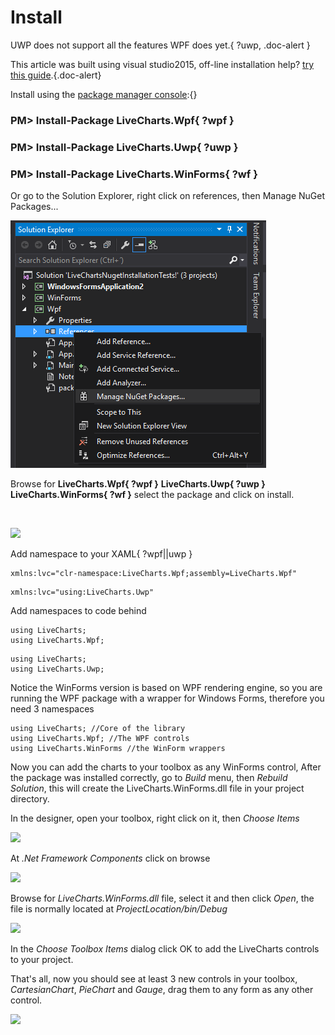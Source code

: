 ﻿# Install

UWP does not support all the features WPF does yet.{ ?uwp, .doc-alert }

This article was built using visual studio2015, off-line installation help? 
[try this guide](http://stackoverflow.com/questions/8120289/is-there-a-way-to-download-packages-from-nuget-org-then-do-an-offline-installati).{.doc-alert}

Install using the <a href="https://docs.nuget.org/ndocs/tools/package-manager-console#installing-a-package">package manager console</a>:{}

### PM> Install-Package LiveCharts.Wpf{ ?wpf }
### PM> Install-Package LiveCharts.Uwp{ ?uwp }
### PM> Install-Package LiveCharts.WinForms{ ?wf }

Or go to the Solution Explorer, right click on references, then Manage NuGet Packages...

![](/v1/Install/managenuget.png)

Browse for **LiveCharts.Wpf{ ?wpf }** **LiveCharts.Uwp{ ?uwp }** **LiveCharts.WinForms{ ?wf }** 
select the package and click on install.

![]()

![]({{source}}/v1/Install/browseNuget.png)

Add namespace to your XAML{ ?wpf||uwp }

```{?wpf}
xmlns:lvc="clr-namespace:LiveCharts.Wpf;assembly=LiveCharts.Wpf"
```

```{?uwp}
xmlns:lvc="using:LiveCharts.Uwp"
```

Add namespaces to code behind

```{?wpf}
using LiveCharts;
using LiveCharts.Wpf;
```

```{?uwp}
using LiveCharts;
using LiveCharts.Uwp;
```

Notice the WinForms version is based on WPF rendering engine, so you are running 
the WPF package with a wrapper for Windows Forms, therefore you need 3 namespaces

```{?wf}
using LiveCharts; //Core of the library
using LiveCharts.Wpf; //The WPF controls
using LiveCharts.WinForms //the WinForm wrappers
```

<div ng-if="wf">
    <p>
        Now you can add the charts to your toolbox as any WinForms control, After the package was installed correctly,
        go to <i>Build</i> menu, then <i>Rebuild Solution</i>, this will create the LiveCharts.WinForms.dll file in
        your project directory.
    </p>
    <p>
        In the designer, open your toolbox, right click on it, then <i>Choose Items</i>
    </p>
    <div class="text-center">
        <img src="{{source}}/v1/Install/toolboxchooseitems.png"/>
    </div>
    <p>
        At <i>.Net Framework Components</i> click on browse
    </p>
    <div class="text-center">
        <img src="{{source}}/v1/Install/browsecomponents.png"/>
    </div>
    <p>
        Browse for <i>LiveCharts.WinForms.dll</i> file, select it and then click <i>Open</i>,
        the file is normally located at <i>ProjectLocation/bin/Debug</i>
    </p>
    <div class="text-center">
        <img src="{{source}}/v1/Install/winformsdll.png"/>
    </div>
    <p>
        In the <i>Choose Toolbox Items</i> dialog click OK to add the LiveCharts controls to your project.
    </p>
    <p>
        That's all, now you should see at least 3 new controls in your toolbox, <i>CartesianChart</i>,
        <i>PieChart</i> and <i>Gauge</i>, drag them to any form as any other control.
    </p>
    <div class="text-center">
        <img src="{{source}}/v1/Install/toolboxinstalled.png" />
    </div>
</div>


